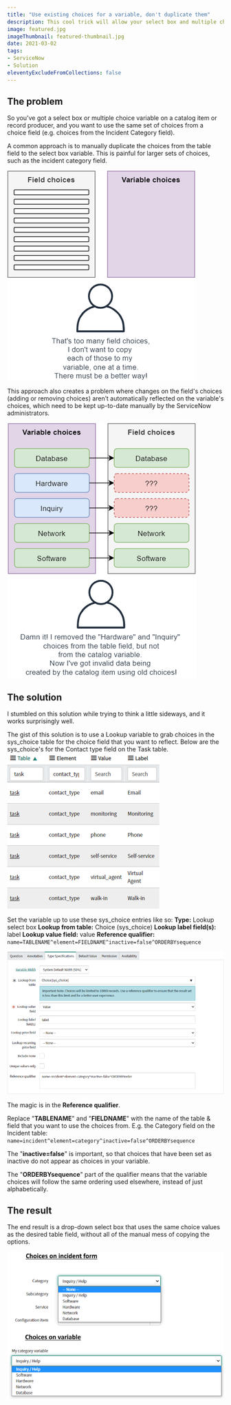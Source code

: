 ```yaml
---
title: "Use existing choices for a variable, don't duplicate them"
description: This cool trick will allow your select box and multiple choice variables to use an existing set of choices instead of manually copying them.
image: featured.jpg
imageThumbnail: featured-thumbnail.jpg
date: 2021-03-02
tags:
- ServiceNow
- Solution
eleventyExcludeFromCollections: false
---
```


## The problem
So you've got a select box or multiple choice variable on a catalog item or record producer, and you want to use the same set of choices from a choice field (e.g. choices from the Incident Category field).

A common approach is to manually duplicate the choices from the table field to the select box variable. This is painful for larger sets of choices, such as the incident category field.

[![](./copy-field-choices.png)](./copy-field-choices.png)

This approach also creates a problem where changes on the field's choices (adding or removing choices) aren’t automatically reflected on the variable's choices, which need to be kept up-to-date manually by the ServiceNow administrators.

[![](./invalid-data-diagram.png)](./invalid-data-diagram.png)

## The solution
I stumbled on this solution while trying to think a little sideways, and it works surprisingly well.

The gist of this solution is to use a Lookup variable to grab choices in the sys_choice table for the choice field that you want to reflect. Below are the sys_choice's for the Contact type field on the Task table.
[![](./sys_choice_sample.png)](./sys_choice_sample.png)

Set the variable up to use these sys_choice entries like so:
**Type:** Lookup select box
**Lookup from table:** Choice (sys_choice)
**Lookup label field(s):** label
**Lookup value field:** value
**Reference qualifier:** `name=TABLENAME^element=FIELDNAME^inactive=false^ORDERBYsequence`

[![](./variable-config.png)](./variable-config.png)

The magic is in the **Reference qualifier**.

Replace "**TABLENAME**" and "**FIELDNAME**" with the name of the table & field that you want to use the choices from.
E.g. the Category field on the Incident table: `name=incident^element=category^inactive=false^ORDERBYsequence`

The "**inactive=false**" is important, so that choices that have been set as inactive do not appear as choices in your variable.

The "**ORDERBYsequence**" part of the qualifier means that the variable choices will follow the same ordering used elsewhere, instead of just alphabetically.

## The result
The end result is a drop-down select box that uses the same choice values as the desired table field, without all of the manual mess of copying the options.

[![](./variable-demo.png)](./variable-demo.png)